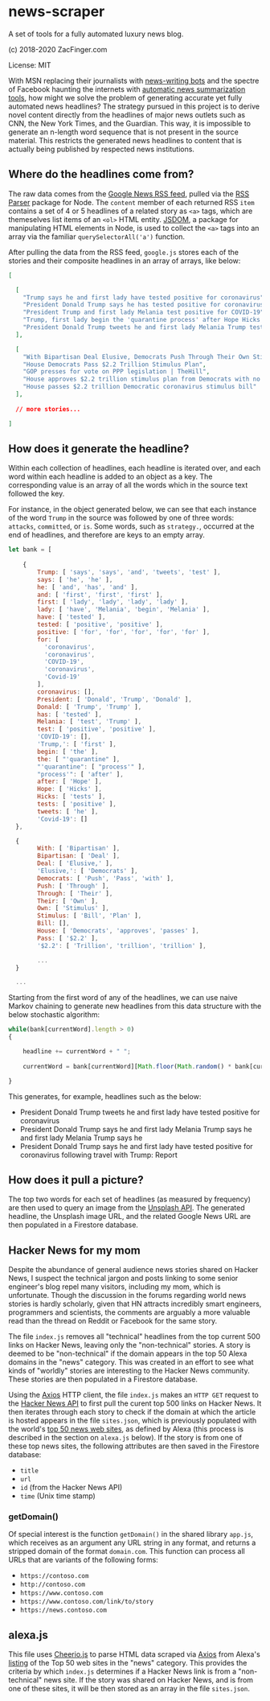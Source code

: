# news-scraper

A set of tools for a fully automated luxury news blog.

(c) 2018-2020 ZacFinger.com

License: MIT

With MSN replacing their journalists with [news-writing bots](https://www.theguardian.com/technology/2020/may/30/microsoft-sacks-journalists-to-replace-them-with-robots) and the spectre of Facebook haunting the internets with [automatic news summarization tools](https://www.businessinsider.com/facebook-tldr-ai-tool-read-news-articles-for-you-2020-12), how might we solve the problem of generating accurate yet fully automated news headlines? The strategy pursued in this project is to derive novel content directly from the headlines of major news outlets such as CNN, the New York Times, and the Guardian. This way, it is impossible to generate an n-length word sequence that is not present in the source material. This restricts the generated news headlines to content that is actually being published by respected news institutions.

## Where do the headlines come from?
The raw data comes from the [Google News RSS feed](https://news.google.com/rss), pulled via the [RSS Parser](https://www.npmjs.com/package/rss-parser) package for Node. The `content` member of each returned RSS `item` contains a set of 4 or 5 headlines of a related story as `<a>` tags, which are themeselves list items of an `<ol>` HTML entity. [JSDOM](https://github.com/jsdom/jsdom), a package for manipulating HTML elements in Node, is used to collect the `<a>` tags into an array via the familiar `querySelectorAll('a')` function. 

After pulling the data from the RSS feed, `google.js` stores each of the stories and their composite headlines in an array of arrays, like below:
```json
[

  [
    "Trump says he and first lady have tested positive for coronavirus",
    "President Donald Trump says he has tested positive for coronavirus",
    "President Trump and first lady Melania test positive for COVID-19",
    "Trump, first lady begin the 'quarantine process' after Hope Hicks tests positive for coronavirus",
    "President Donald Trump tweets he and first lady Melania Trump test positive for Covid-19"
  ],

  [
    "With Bipartisan Deal Elusive, Democrats Push Through Their Own Stimulus Bill",
    "House Democrats Pass $2.2 Trillion Stimulus Plan",
    "GOP presses for vote on PPP legislation | TheHill",
    "House approves $2.2 trillion stimulus plan from Democrats with no bipartisan deal in sight",
    "House passes $2.2 trillion Democratic coronavirus stimulus bill"
  ],
  
  // more stories...

]
```
## How does it generate the headline?
Within each collection of headlines, each headline is iterated over, and each word within each headline is added to an object as a key. The corresponding value is an array of all the words which in the source text followed the key. 

For instance, in the object generated below, we can see that each instance of the word `Trump` in the source was followed by one of three words: `attacks`, `committed`, or `is`. Some words, such as `strategy.`, occurred at the end of headlines, and therefore are keys to an empty array. 

```javascript
let bank = [ 
  
    {
        Trump: [ 'says', 'says', 'and', 'tweets', 'test' ],
        says: [ 'he', 'he' ],
        he: [ 'and', 'has', 'and' ],
        and: [ 'first', 'first', 'first' ],
        first: [ 'lady', 'lady', 'lady', 'lady' ],
        lady: [ 'have', 'Melania', 'begin', 'Melania' ],
        have: [ 'tested' ],
        tested: [ 'positive', 'positive' ],
        positive: [ 'for', 'for', 'for', 'for', 'for' ],
        for: [
          'coronavirus',
          'coronavirus',
          'COVID-19',
          'coronavirus',
          'Covid-19'
        ],
        coronavirus: [],
        President: [ 'Donald', 'Trump', 'Donald' ],
        Donald: [ 'Trump', 'Trump' ],
        has: [ 'tested' ],
        Melania: [ 'test', 'Trump' ],
        test: [ 'positive', 'positive' ],
        'COVID-19': [],
        'Trump,': [ 'first' ],
        begin: [ 'the' ],
        the: [ "'quarantine" ],
        "'quarantine": [ "process'" ],
        "process'": [ 'after' ],
        after: [ 'Hope' ],
        Hope: [ 'Hicks' ],
        Hicks: [ 'tests' ],
        tests: [ 'positive' ],
        tweets: [ 'he' ],
        'Covid-19': []
  },

  {
        With: [ 'Bipartisan' ],
        Bipartisan: [ 'Deal' ],
        Deal: [ 'Elusive,' ],
        'Elusive,': [ 'Democrats' ],
        Democrats: [ 'Push', 'Pass', 'with' ],
        Push: [ 'Through' ],
        Through: [ 'Their' ],
        Their: [ 'Own' ],
        Own: [ 'Stimulus' ],
        Stimulus: [ 'Bill', 'Plan' ],
        Bill: [],
        House: [ 'Democrats', 'approves', 'passes' ],
        Pass: [ '$2.2' ],
        '$2.2': [ 'Trillion', 'trillion', 'trillion' ],

        ...
  }

  ...
```
Starting from the first word of any of the headlines, we can use naive Markov chaining to generate new headlines from this data structure with the below stochastic algorithm:
```javascript
while(bank[currentWord].length > 0)
{

	headline += currentWord + " ";
	
	currentWord = bank[currentWord][Math.floor(Math.random() * bank[currentWord].length)];

}
```
This generates, for example, headlines such as the below:
* President Donald Trump tweets he and first lady have tested positive for coronavirus
* President Donald Trump says he and first lady Melania Trump says he and first lady Melania Trump says he
* President Donald Trump says he and first lady have tested positive for coronavirus following travel with Trump: Report

## How does it pull a picture?
The top two words for each set of headlines (as measured by frequency) are then used to query an image from the [Unsplash API](https://unsplash.com/developers). The generated headline, the Unsplash image URL, and the related Google News URL are then populated in a Firestore database.

## Hacker News for my mom
Despite the abundance of general audience news stories shared on Hacker News, I suspect the technical jargon and posts linking to some senior engineer's blog repel many visitors, including my mom, which is unfortunate. Though the discussion in the forums regarding world news stories is hardly scholarly, given that HN attracts incredibly smart engineers, programmers and scientists, the comments are arguably a more valuable read than the thread on Reddit or Facebook for the same story.

The file `index.js` removes all "technical" headlines from the top current 500 links on Hacker News, leaving only the "non-technical" stories. A story is deemed to be "non-technical" if the domain appears in the top 50 Alexa domains in the "news" category. This was created in an effort to see what kinds of "worldly" stories are interesting to the Hacker News community. These stories are then populated in a Firestore database.

Using the [Axios](https://www.npmjs.com/package/axios) HTTP client, the file `index.js` makes an `HTTP GET` request to the [Hacker News API](https://github.com/HackerNews/API) to first pull the curent top 500 links on Hacker News. It then iterates through each story to check if the domain at which the article is hosted appears in the file `sites.json`, which is previously populated with the world's [top 50 news web sites](https://www.alexa.com/topsites/category/Top/News), as defined by Alexa (this process is described in the section on `alexa.js` below). If the story is from one of these top news sites, the following attributes are then saved in the Firestore database:
* `title`
* `url`
* `id` (from the Hacker News API)
* `time` (Unix time stamp)

### getDomain()
Of special interest is the function `getDomain()` in the shared library `app.js`, which receives as an argument any URL string in any format, and returns a stripped domain of the format `domain.com`. This function can process all URLs that are variants of the following forms: 
* `https://contoso.com`
* `http://contoso.com`
* `https://www.contoso.com`
* `https://www.contoso.com/link/to/story`
* `https://news.contoso.com`

## alexa.js
This file uses [Cheerio.js](https://cheerio.js.org/) to parse HTML data scraped via [Axios](https://www.npmjs.com/package/axios) from Alexa's [listing](https://www.alexa.com/topsites/category/Top/News) of the Top 50 web sites in the "news" category. This provides the criteria by which `index.js` determines if a Hacker News link is from a "non-technical" news site. If the story was shared on Hacker News, and is from one of these sites, it will be then stored as an array in the file `sites.json`.


